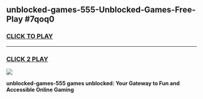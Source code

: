 
## unblocked-games-555-Unblocked-Games-Free-Play #7qoq0
<h3>
<a href="https://us.freeplayer.one?title=unblocked-games-555&ref=9M">CLICK TO PLAY</a></h3>
<hr>

<h3>
<a href="https://us.freeplayer.one?title=unblocked-games-555&ref=9M">CLICK 2 PLAY</a>
  
</h3>

<a href="https://us.freeplayer.one?title=unblocked-games-555&ref=9M"><img src="https://clearcache.store/games.png"></a>


**unblocked-games-555 games unblocked: Your Gateway to Fun and Accessible Online Gaming**
